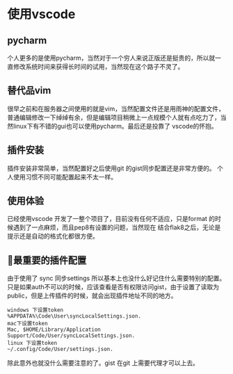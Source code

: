 # 使用vscode

## pycharm
个人更多的是使用pycharm，当然对于一个穷人来说正版还是挺贵的，所以就一直修改系统时间来获得长时间的试用，当然现在这个路子不灵了。

## 替代品vim
很早之前和在服务器之间使用的就是vim，当然配置文件还是用雨神的配置文件，普通编辑修改一下绰绰有余，但是编辑项目稍微上一点规模个人就有点吃力了，当然linux下有不错的gui也可以使用pycharm。最后还是投靠了 vscode的怀抱。

## 插件安装
插件安装非常简单，当然配置好之后使用git 的gist同步配置还是非常方便的。
个人使用习惯不同可能配置起来不太一样。

## 使用体验
已经使用vscode 开发了一整个项目了，目前没有任何不适应，只是format 的时候遇到了一点麻烦，而且pep8有设置的问题，当然现在 结合flak8之后，无论是提示还是自动的格式化都很方便。

## 最重要的插件配置
由于使用了 sync 同步settings 所以基本上也没什么好记住什么需要特别的配置。只是如果auth不可以的时候，应该查看是否有权限访问gist，由于设置了读取为public，但是上传插件的时候，就会出现插件地址不同的地方。
```
windows 下设置token
%APPDATA%\Code\User\syncLocalSettings.json.
mac下设置token
Mac, $HOME/Library/Application Support/Code/User/syncLocalSettings.json.
linux 下设置token
~/.config/Code/User/settings.json. 
```
除此意外也就没什么需要注意的了。gist 在git 上需要代理才可以上去。